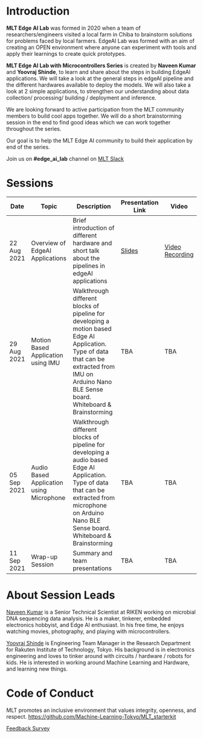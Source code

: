 # Introduction

**MLT Edge AI Lab** was formed in 2020 when a team of researchers/engineers visited a local farm in Chiba to brainstorm solutions for problems faced by local farmers. EdgeAI Lab was formed with an aim of creating an OPEN environment where anyone can experiment with tools and apply their learnings to create quick prototypes.

**MLT Edge AI Lab with Microcontrollers Series** is created by **Naveen Kumar** and **Yoovraj Shinde**, to learn  and share about the steps in building EdgeAI applications. We will take a look at the general steps in edgeAI pipeline and the different hardwares available to deploy the models. We will also take a look at 2 simple applications, to strengthen our understanding about data collection/ processing/ building / deployment and inference.<br>

We are looking forward to active participation from the MLT community members to build cool apps together. We will do a short brainstorming session in the end to find good ideas which we can work together throughout the series.

Our goal is to help the MLT Edge AI community to build their application by end of the series.

Join us on **#edge_ai_lab** channel on [MLT Slack](https://machinelearningtokyo.slack.com)
# Sessions
| Date | Topic | Description | Presentation Link | Video | 
| ---- | ----- | ----------- | ----------------- | ----- |
| 22 Aug 2021 | Overview of EdgeAI Applications | Brief introduction of different hardware and short talk about the pipelines in edgeAI applications | [Slides](session1/slides.pdf) | [Video Recording](https://www.youtube.com/watch?v=S9Ejmi_3Vrw) |
| 29 Aug 2021 | Motion Based Application using IMU | Walkthrough different blocks of pipeline for developing a motion based Edge AI Application. Type of data that can be extracted from IMU on Arduino Nano BLE Sense board. Whiteboard & Brainstorming | TBA | TBA |
| 05 Sep 2021 | Audio Based Application using Microphone | Walkthrough different blocks of pipeline for developing a audio based Edge AI Application. Type of data that can be extracted from microphone on Arduino Nano BLE Sense board. Whiteboard & Brainstorming | TBA | TBA |
| 11 Sep 2021 | Wrap-up Session | Summary and team presentations | TBA | TBA |

# About Session Leads
[Naveen Kumar](https://www.hackster.io/naveenbskumar) is a Senior Technical Scientist at RIKEN working on microbial DNA sequencing data analysis. He is a maker, tinkerer, embedded electronics hobbyist, and Edge AI enthusiast. In his free time, he enjoys watching movies, photography, and playing with microcontrollers.


[Yoovraj Shinde](https://www.linkedin.com/in/yoovraj-shinde/) is Engineering Team Manager in the Research Department for Rakuten Institute of Technology, Tokyo. His background is in electronics engineering and loves to tinker around with circuits / hardware / robots for kids. He is interested in working around Machine Learning and Hardware, and learning new things. 

# Code of Conduct
MLT promotes an inclusive environment that values integrity, openness, and respect. https://github.com/Machine-Learning-Tokyo/MLT_starterkit

[Feedback Survey](https://forms.gle/811apJr1yesA9EdK9)
